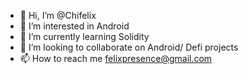 - 👋 Hi, I’m @Chifelix
- 👀 I’m interested in Android
- 🌱 I’m currently learning Solidity
- 💞️ I’m looking to collaborate on Android/ Defi projects
- 📫 How to reach me felixpresence@gmail.com

<!---
Chifelix/Chifelix is a ✨ special ✨ repository because its `README.md` (this file) appears on your GitHub profile.
You can click the Preview link to take a look at your changes.
--->
